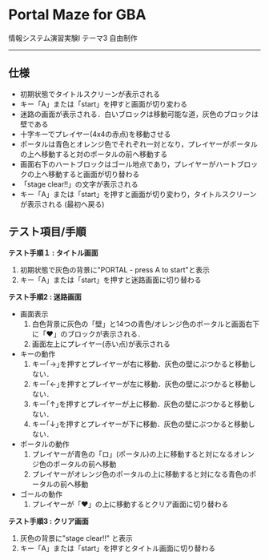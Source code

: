 # Portal Maze for GBA
情報システム演習実験I テーマ3 自由制作

---

## 仕様
- 初期状態でタイトルスクリーンが表示される
- キー「A」または「start」を押すと画面が切り変わる
- 迷路の画面が表示される．白いブロックは移動可能な道，灰色のブロックは壁である
- 十字キーでプレイヤー(4x4の赤点)を移動させる
- ポータルは青色とオレンジ色でそれぞれ一対となり，プレイヤーがポータルの上へ移動すると対のポータルの前へ移動する
- 画面右下のハートブロックはゴール地点であり，プレイヤーがハートブロックの上へ移動すると画面が切り替わる
- 「stage clear!!」の文字が表示される
- キー「A」または「start」を押すと画面が切り変わり，タイトルスクリーンが表示される (最初へ戻る)

## テスト項目/手順
**テスト手順１ : タイトル画面**
1. 初期状態で灰色の背景に"PORTAL - press A to start"と表示
1. キー「A」または「start」を押すと迷路画面に切り替わる

**テスト手順2 : 迷路画面**
- 画面表示
  1. 白色背景に灰色の「壁」と14つの青色/オレンジ色のポータルと画面右下に「♥」のブロックが表示される．
  1. 画面左上にプレイヤー(赤い点)が表示される
- キーの動作
  1. キー｢→｣を押すとプレイヤーが右に移動．灰色の壁にぶつかると移動しない．
  1. キー｢←｣を押すとプレイヤーが左に移動．灰色の壁にぶつかると移動しない．
  1. キー｢↑｣を押すとプレイヤーが上に移動．灰色の壁にぶつかると移動しない．
  1. キー｢↓｣を押すとプレイヤーが下に移動．灰色の壁にぶつかると移動しない．
- ポータルの動作
  1. プレイヤーが青色の「ロ」(ポータル)の上に移動すると対になるオレンジ色のポータルの前へ移動
  1. プレイヤーがオレンジ色のポータルの上に移動すると対になる青色のポータルの前へ移動
- ゴールの動作
  1. プレイヤーが「♥」の上に移動するとクリア画面に切り替わる

**テスト手順3 : クリア画面**
1. 灰色の背景に"stage clear!!" と表示
1. キー「A」または「start」を押すとタイトル画面に切り替わる
